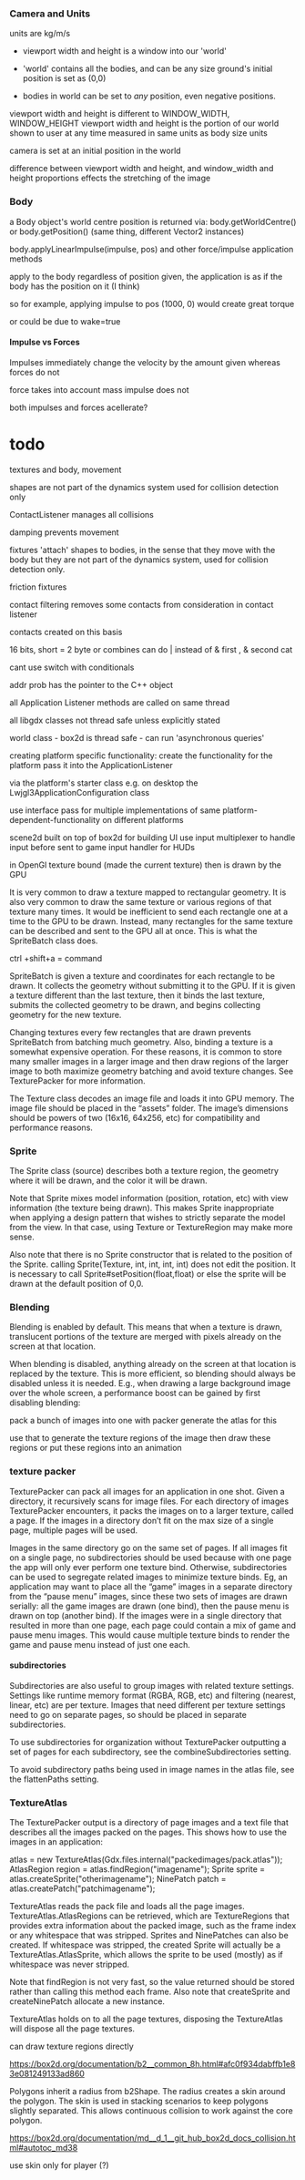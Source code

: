 ### Camera and Units

units are kg/m/s

- viewport width and height is a window into our 'world'

- 'world' contains all the bodies, and can be any size
ground's initial position is set as (0,0)

- bodies in world can be set to *any* position, even negative positions.

viewport width and height is different to WINDOW_WIDTH, WINDOW_HEIGHT
viewport width and height is the portion of our world shown to user at any time 
measured in same units as body size units

camera is set at an initial position in the world


difference between viewport width and height, and window_width and height
proportions effects the stretching of the image

### Body
a Body object's world centre position is returned via:
body.getWorldCentre() or body.getPosition()
(same thing, different Vector2 instances)

body.applyLinearImpulse(impulse, pos) and other force/impulse application methods

apply to the body regardless of position given, the application is as if the body has the position on it (I think)

so for example, applying impulse to pos (1000, 0) would create great torque

or could be due to wake=true

#### Impulse vs Forces
Impulses immediately change the velocity by the amount given
whereas forces do not

force takes into account mass
impulse does not

both impulses and forces acellerate?


# todo
textures and body, movement


shapes are not part of the dynamics system
used for collision detection only

ContactListener manages all collisions

damping prevents movement

fixtures 'attach' shapes to bodies, in the sense that they move with the body
but they are not part of the dynamics system, used for collision detection only.

friction fixtures


contact filtering removes some contacts from consideration in contact listener

contacts created on this basis

16 bits, short = 2 byte
or combines
can do | instead of & first , & second cat

cant use switch with conditionals

addr prob has the pointer to the C++ object

all Application Listener methods are called on same thread

all libgdx classes not thread safe unless explicitly stated

world class - box2d is thread safe - can run 'asynchronous queries'

creating platform specific functionality:
create the functionality for the platform
pass it into the ApplicationListener

via the platform's starter class
e.g. on desktop the Lwjgl3ApplicationConfiguration class

use interface pass for multiple implementations of same platform-dependent-functionality on different platforms

scene2d
built on top of box2d
for building UI
use input multiplexer to handle input before sent to game input handler
for HUDs

in OpenGl
texture bound (made the current texture)
then is drawn by the GPU

It is very common to draw a texture mapped to rectangular geometry.
It is also very common to draw the same texture or various regions of that texture many times.
It would be inefficient to send each rectangle one at a time to the GPU to be drawn.
Instead, many rectangles for the same texture can be described and sent to the GPU all at once.
This is what the SpriteBatch class does.


ctrl +shift+a = command


SpriteBatch is given a texture and coordinates for each rectangle to be drawn. It collects the geometry without submitting it to the GPU. If it is given a texture different than the last texture, then it binds the last texture, submits the collected geometry to be drawn, and begins collecting geometry for the new texture.

Changing textures every few rectangles that are drawn prevents SpriteBatch from batching much geometry. Also, binding a texture is a somewhat expensive operation. For these reasons, it is common to store many smaller images in a larger image and then draw regions of the larger image to both maximize geometry batching and avoid texture changes. See TexturePacker for more information.


The Texture class decodes an image file and loads it into GPU memory. The image file should be placed in the “assets” folder. The image’s dimensions should be powers of two (16x16, 64x256, etc) for compatibility and performance reasons.


### Sprite

The Sprite class (source) describes both a texture region, the geometry where it will be drawn, and the color it will be drawn.

Note that Sprite mixes model information (position, rotation, etc) with view information (the texture being drawn). This makes Sprite inappropriate when applying a design pattern that wishes to strictly separate the model from the view. In that case, using Texture or TextureRegion may make more sense.

Also note that there is no Sprite constructor that is related to the position of the Sprite. calling Sprite(Texture, int, int, int, int) does not edit the position. It is necessary to call Sprite#setPosition(float,float) or else the sprite will be drawn at the default position of 0,0.

### Blending

Blending is enabled by default. This means that when a texture is drawn, translucent portions of the texture are merged with pixels already on the screen at that location.

When blending is disabled, anything already on the screen at that location is replaced by the texture. This is more efficient, so blending should always be disabled unless it is needed. E.g., when drawing a large background image over the whole screen, a performance boost can be gained by first disabling blending:


pack a bunch of images into one with packer
generate the atlas for this

use that to generate the texture regions of the image
then draw these regions
or put these regions into an animation

### texture packer
TexturePacker can pack all images for an application in one shot. Given a directory, it recursively scans for image files. For each directory of images TexturePacker encounters, it packs the images on to a larger texture, called a page. If the images in a directory don’t fit on the max size of a single page, multiple pages will be used.

Images in the same directory go on the same set of pages. If all images fit on a single page, no subdirectories should be used because with one page the app will only ever perform one texture bind. Otherwise, subdirectories can be used to segregate related images to minimize texture binds. Eg, an application may want to place all the “game” images in a separate directory from the “pause menu” images, since these two sets of images are drawn serially: all the game images are drawn (one bind), then the pause menu is drawn on top (another bind). If the images were in a single directory that resulted in more than one page, each page could contain a mix of game and pause menu images. This would cause multiple texture binds to render the game and pause menu instead of just one each.

#### subdirectories
Subdirectories are also useful to group images with related texture settings. Settings like runtime memory format (RGBA, RGB, etc) and filtering (nearest, linear, etc) are per texture. Images that need different per texture settings need to go on separate pages, so should be placed in separate subdirectories.

To use subdirectories for organization without TexturePacker outputting a set of pages for each subdirectory, see the combineSubdirectories setting.

To avoid subdirectory paths being used in image names in the atlas file, see the flattenPaths setting.


### TextureAtlas

The TexturePacker output is a directory of page images and a text file that describes all the images packed on the pages. This shows how to use the images in an application:


atlas = new TextureAtlas(Gdx.files.internal("packedimages/pack.atlas"));
AtlasRegion region = atlas.findRegion("imagename");
Sprite sprite = atlas.createSprite("otherimagename");
NinePatch patch = atlas.createPatch("patchimagename");

TextureAtlas reads the pack file and loads all the page images. TextureAtlas.AtlasRegions can be retrieved, which are TextureRegions that provides extra information about the packed image, such as the frame index or any whitespace that was stripped. Sprites and NinePatches can also be created. If whitespace was stripped, the created Sprite will actually be a TextureAtlas.AtlasSprite, which allows the sprite to be used (mostly) as if whitespace was never stripped.

Note that findRegion is not very fast, so the value returned should be stored rather than calling this method each frame. Also note that createSprite and createNinePatch allocate a new instance.

TextureAtlas holds on to all the page textures, disposing the TextureAtlas will dispose all the page textures.


can
draw texture regions directly


https://box2d.org/documentation/b2__common_8h.html#afc0f934dabffb1e83e081249133ad860

Polygons inherit a radius from b2Shape. The radius creates a skin around the polygon. The skin is used in stacking scenarios to keep polygons slightly separated. This allows continuous collision to work against the core polygon.

https://box2d.org/documentation/md__d_1__git_hub_box2d_docs_collision.html#autotoc_md38

use skin only for player (?)

